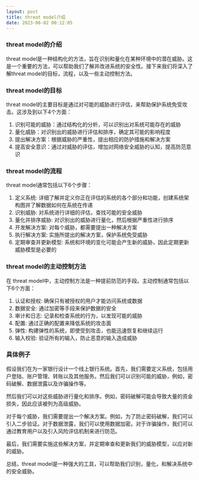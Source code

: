 ```yaml
---
layout: post
title: threat model介绍
date: 2023-06-02 00:12:05
---
```


### threat model的介绍

threat model是一种结构化的方法，旨在识别和量化在某种环境中的潜在威胁。这是一个重要的方法，可以帮助我们了解并改进系统的安全性。接下来我们将深入了解threat model的目标，流程，以及一些主动控制方法。

### threat model的目标

threat model的主要目标是通过对可能的威胁进行评估，来帮助保护系统免受攻击。这涉及到以下4个方面：

1. 识别可能的威胁：通过结构化的分析，可以识别出对系统可能存在的威胁
2. 量化威胁：对识别出的威胁进行评估和排序，确定其可能的影响程度
3. 提出解决方案：根据威胁的严重性，提出相应的防护措施和解决方案
4. 提高安全意识：通过对威胁的评估，增加对网络安全威胁的认知，提高防范意识

### threat model的流程

threat model通常包括以下6个步骤：

1. 定义系统: 详细了解并定义你正在评估的系统的各个部分和功能，创建系统架构图并了解数据如何在系统在传递
2. 识别威胁: 对系统进行详细的评估，查找可能的安全威胁
3. 量化并排序威胁: 对识别出的威胁进行量化，然后根据严重性进行排序
4. 开发解决方案: 对每个威胁，都需要提出一种解决方案
5. 执行解决方案: 实施所提出的解决方案，保护系统免受威胁
6. 定期审查并更新模型: 系统和环境的变化可能会产生新的威胁，因此定期更新威胁模型是必要的

### threat model的主动控制方法

在 threat model中，主动控制方法是一种提前防范的手段。主动控制通常包括以下6个方面：

1. 认证和授权: 确保只有被授权的用户才能访问系统或数据
2. 数据安全: 通过加密等手段来保护数据的安全
3. 审计和日志: 记录和检查系统的行为，以发现可能的威胁
4. 配置: 通过正确的配置来降低系统的攻击面
5. 弹性: 构建弹性的系统，即使受到攻击，也能迅速恢复和继续运行
6. 输入校验: 验证所有的输入，防止恶意的输入造成威胁

### 具体例子

假设我们在为一家银行设计一个线上银行系统。首先，我们需要定义系统，包括用户登陆、账户管理、转账以及其他服务。然后我们可以识别可能的威胁，例如，密码破解、数据泄露以及诈骗操作等。

然后我们可以对这些威胁进行量化和排序。例如，密码破解可能会导致大量的资金损失，因此应该被列为高级威胁。

对于每个威胁，我们需要提出一个解决方案。例如，为了防止密码破解，我们可以引入二步验证。对于数据泄露，我们可以使用数据加密。对于诈骗操作，我们可以通过教育用户以及引入风险评估机制来进行防范。

最后，我们需要实施这些解决方案，并定期审查和更新我们的威胁模型，以应对新的威胁。

总结，threat model是一种强大的工具，可以帮助我们识别，量化，和解决系统中的安全威胁。
